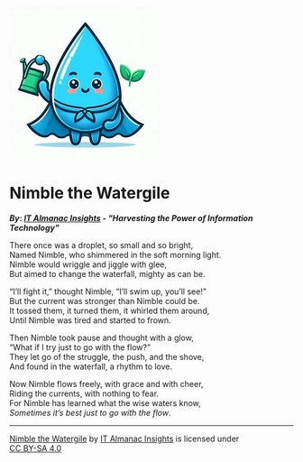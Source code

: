 <img src="nimble.png" alt="Nimble a Watergile" />

# Nimble the Watergile
***By: [IT Almanac Insights](index.md) - "Harvesting the Power of Information Technology"***

There once was a droplet, so small and so bright,  
Named Nimble, who shimmered in the soft morning light.  
Nimble would wriggle and jiggle with glee,  
But aimed to change the waterfall, mighty as can be.

“I’ll fight it,” thought Nimble, “I’ll swim up, you’ll see!”  
But the current was stronger than Nimble could be.  
It tossed them, it turned them, it whirled them around,  
Until Nimble was tired and started to frown.

Then Nimble took pause and thought with a glow,  
“What if I try just to go with the flow?”  
They let go of the struggle, the push, and the shove,  
And found in the waterfall, a rhythm to love.

Now Nimble flows freely, with grace and with cheer,  
Riding the currents, with nothing to fear.  
For Nimble has learned what the wise waters know,  
_Sometimes it’s best just to go with the flow_.

---
 <p xmlns:cc="http://creativecommons.org/ns#" xmlns:dct="http://purl.org/dc/terms/"><a property="dct:title" rel="cc:attributionURL" href="https://it-almanac-insights.github.io"> Nimble the Watergile</a> by <a rel="cc:attributionURL dct:creator" property="cc:attributionName" href="https://it-almanac-insights.github.io">IT Almanac Insights</a> is licensed under <a href="https://creativecommons.org/licenses/by-sa/4.0/?ref=chooser-v1" target="_blank" rel="license noopener noreferrer" style="display:inline-block;">CC BY-SA 4.0<img style="height:22px!important;margin-left:3px;vertical-align:text-bottom;" src="https://mirrors.creativecommons.org/presskit/icons/cc.svg?ref=chooser-v1" alt=""><img style="height:22px!important;margin-left:3px;vertical-align:text-bottom;" src="https://mirrors.creativecommons.org/presskit/icons/by.svg?ref=chooser-v1" alt=""><img style="height:22px!important;margin-left:3px;vertical-align:text-bottom;" src="https://mirrors.creativecommons.org/presskit/icons/sa.svg?ref=chooser-v1" alt=""></a></p> 
